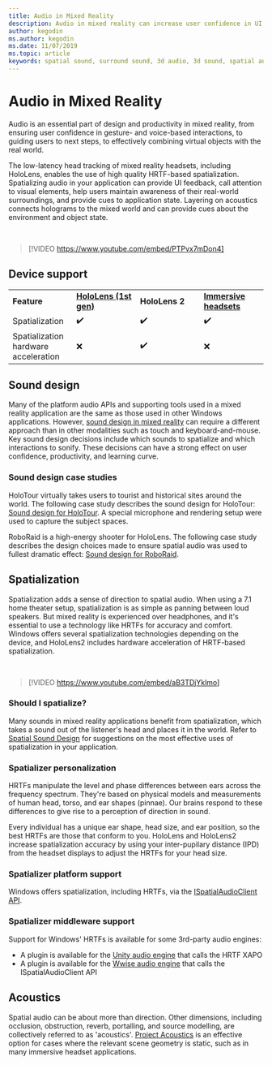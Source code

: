 ```yaml
---
title: Audio in Mixed Reality
description: Audio in mixed reality can increase user confidence in UI interactions and immerse users in the experience.
author: kegodin
ms.author: kegodin
ms.date: 11/07/2019
ms.topic: article
keywords: spatial sound, surround sound, 3d audio, 3d sound, spatial audio
---
```


# Audio in Mixed Reality
Audio is an essential part of design and productivity in mixed reality, from ensuring user confidence in gesture- and voice-based interactions, to guiding users to next steps, to effectively combining virtual objects with the real world.

The low-latency head tracking of mixed reality headsets, including HoloLens, enables the use of high quality HRTF-based spatialization. Spatializing audio in your application can provide UI feedback, call attention to visual elements, help users maintain awareness of their real-world surroundings, and provide cues to application state. Layering on acoustics connects holograms to the mixed world and can provide cues about the environment and object state.

<br>

>[!VIDEO https://www.youtube.com/embed/PTPvx7mDon4]

## Device support

<table>
    <colgroup>
    <col width="25%" />
    <col width="25%" />
    <col width="25%" />
    <col width="25%" />
    </colgroup>
    <tr>
        <td><strong>Feature</strong></td>
        <td><a href="hololens-hardware-details.md"><strong>HoloLens (1st gen)</strong></a></td>
        <td><strong>HoloLens 2</strong></td>
        <td><a href="immersive-headset-hardware-details.md"><strong>Immersive headsets</strong></a></td>
    </tr>
     <tr>
        <td>Spatialization</td>
        <td>✔️</td>
        <td>✔️</td>
        <td>✔️</td>
    </tr>
     <tr>
        <td>Spatialization hardware acceleration</td>
        <td>❌</td>
        <td>✔️</td>
        <td>❌</td>
    </tr>
</table>

## Sound design
Many of the platform audio APIs and supporting tools used in a mixed reality application are the same as those used in other Windows applications. However, [sound design in mixed reality](spatial-sound-design.md) can require a different approach than in other modalities such as touch and keyboard-and-mouse. Key sound design decisions include which sounds to spatialize and which interactions to sonify. These decisions can have a strong effect on user confidence, productivity, and learning curve.

### Sound design case studies
HoloTour virtually takes users to tourist and historical sites around the world. The following case study describes the sound design for HoloTour: [Sound design for HoloTour](case-study-spatial-sound-design-for-holotour.md). A special microphone and rendering setup were used to capture the subject spaces.

RoboRaid is a high-energy shooter for HoloLens. The following case study describes the design choices made to ensure spatial audio was used to fullest dramatic effect: [Sound design for RoboRaid](case-study-using-spatial-sound-in-roboraid.md).

## Spatialization
Spatialization adds a sense of direction to spatial audio. When using a 7.1 home theater setup, spatialization is as simple as panning between loud speakers. But mixed reality is experienced over headphones, and it's essential to use a technology like HRTFs for accuracy and comfort. Windows offers several spatialization technologies depending on the device, and HoloLens2 includes hardware acceleration of HRTF-based spatialization.

<br>

>[!VIDEO https://www.youtube.com/embed/aB3TDjYklmo]

### Should I spatialize?
Many sounds in mixed reality applications benefit from spatialization, which takes a sound out of the listener's head and places it in the world. Refer to [Spatial Sound Design](spatial-sound-spatialization.md) for suggestions on the most effective uses of spatialization in your application.

### Spatializer personalization
HRTFs manipulate the level and phase differences between ears across the frequency spectrum. They're based on physical models and measurements of human head, torso, and ear shapes (pinnae). Our brains respond to these differences to give rise to a perception of direction in sound. 

Every individual has a unique ear shape, head size, and ear position, so the best HRTFs are those that conform to you. HoloLens and HoloLens2 increase spatialization accuracy by using your inter-pupilary distance (IPD) from the headset displays to adjust the HRTFs for your head size.

### Spatializer platform support
Windows offers spatialization, including HRTFs, via the [ISpatialAudioClient API](https://docs.microsoft.com/windows/win32/coreaudio/spatial-sound).

### Spatializer middleware support
Support for Windows' HRTFs is available for some 3rd-party audio engines:
* A plugin is available for the [Unity audio engine](spatial-sound-in-unity.md) that calls the HRTF XAPO
* A plugin is available for the [Wwise audio engine](https://www.audiokinetic.com/products/plug-ins/msspatial/) that calls the ISpatialAudioClient API

## Acoustics
Spatial audio can be about more than direction. Other dimensions, including occlusion, obstruction, reverb, portalling, and source modelling, are collectively referred to as 'acoustics'. [Project Acoustics](http://aka.ms/acoustics) is an effective option for cases where the relevant scene geometry is static, such as in many immersive headset applications.


